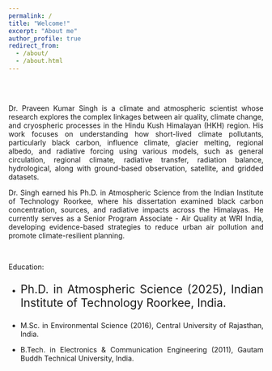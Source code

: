 ```yaml
---
permalink: /
title: "Welcome!"
excerpt: "About me"
author_profile: true
redirect_from: 
  - /about/
  - /about.html
---
```

<br> 
<br> 
<p style="text-align: justify; hyphens: none;">Dr. Praveen Kumar Singh is a climate and atmospheric scientist whose research explores the complex linkages between air quality, climate change, and cryospheric processes in the Hindu Kush Himalayan (HKH) region. His work focuses on understanding how short-lived climate pollutants, particularly black carbon, influence climate, glacier melting, regional albedo, and radiative forcing using various models, such as general circulation, regional climate, radiative transfer, radiation balance, hydrological, along with ground-based observation, satellite, and gridded datasets.</p>

<p style="text-align: justify; hyphens: none;">Dr. Singh earned his Ph.D. in Atmospheric Science from the Indian Institute of Technology Roorkee, where his dissertation examined black carbon concentration, sources, and radiative impacts across the Himalayas. He currently serves as a Senior Program Associate - Air Quality at WRI India, developing evidence-based strategies to reduce urban air pollution and promote climate-resilient planning.</p>

<br>

​Education:
* <p style="text-align: justify; hyphens: none; font-size:160%;">Ph.D. in Atmospheric Science (2025), Indian Institute of Technology Roorkee, India.</p>
* <p style="text-align: justify; hyphens: none;">M.Sc. in Environmental Science (2016), Central University of Rajasthan, India.</p>
* <p style="text-align: justify; hyphens: none;">B.Tech. in Electronics & Communication Engineering (2011), Gautam Buddh Technical University, India.</p>
